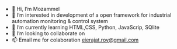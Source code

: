 - 👋 Hi, I’m Mozammel
- 👀 I’m interested in development of a open framework for industrial automation monitoring & control system
- 🌱 I’m currently learning HTML,CSS, Python, JavaScrip, SQlite
- 💞️ I’m looking to collaborate on 
- 📫 Email me for colaboration eierajat.roy@gmail.com

<!---
QuakeString/QuakeString is a ✨ special ✨ repository because its `README.md` (this file) appears on your GitHub profile.
You can click the Preview link to take a look at your changes.
--->
